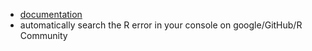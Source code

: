 - [documentation](https://cran.r-project.org/web/packages/searcher/readme/README.html)
- automatically search the R error in your console on google/GitHub/R Community